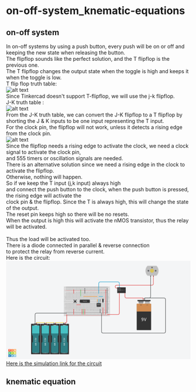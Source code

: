 # on-off-system_knematic-equations
## on-off system 
In on-off systems by using a push button, every push will be on or off and keeping the new state when releasing the button.
<br/> The flipflop sounds like the perfect solution, and the T flipflop is the previous one.
<br/> The T flipflop changes the output state when the toggle is high and keeps it when the toggle is low.
<br/> T flip flop truth table: 
<br/>![alt text](https://www.allaboutcircuits.com/uploads/articles/TB_TFF_3.JPG)
<br/> Since Tinkercad doesn't support T-flipflop, we will use the j-k flipflop.
<br/> J-K truth table :
<br/> ![alt text](https://i.stack.imgur.com/dBc8x.gif)
<br/> From the J-K truth table, we can convert the J-K flipflop to a T flipflop by shorting the J & K inputs to be one input representing the T input.
<br/> For the clock pin, the flipflop will not work, unless it detects a rising edge from the clock pin. 
<br/> ![alt text](https://electricalnotebook.com/wp-content/uploads/2022/05/image-49.png)
<br/> Since the flipflop needs a rising edge to activate the clock, we need a clock signal to activate the clock pin,
<br/> and 555 timers or oscillation signals are needed.
<br/> There is an alternative solution since we need a rising edge in the clock to activate the flipflop.
<br/> Otherwise, nothing will happen.
<br/> So if we keep the T input (j,k input) always high
<br/> and connect the push button to the clock, when the push button is pressed, the rising edge will activate the
<br/> clock pin & the flipflop. Since the T is always high, this will change the state of the output.
<br/> The reset pin keeps high so there will be no resets.
<br/> When the output is high this will activate the nMOS transistor, thus the relay will be activated.   
<br/> Thus the load will be activated too.
<br/> There is a diode connected in parallel & reverse connection 
<br/> to protect the relay from reverse current.
<br/> Here is the circuit:
<br/> ![alt text](https://github.com/Maashn5/on-off-system_knematic-equations/blob/main/on%20off%20system.png)
<br/> [Here is the simulation link for the circuit](https://www.tinkercad.com/things/h2Qnr8GqlwS?sharecode=uJGjH094gYhzXHnRIB97MQHVZjRLOgiVTZa7BDeb5bo)
## knematic equation
